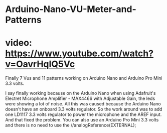 # Arduino-Nano-VU-Meter-and-Patterns
# video: https://www.youtube.com/watch?v=OavrHqIQ5Vc

Finally 7 Vus and 11 patterns working on Arduino Nano and Arduino Pro Mini 3.3 volts.

I say finally working because on the Arduino Nano when using Adafruit's Electret Microphone Amplifier - MAX4466 with Adjustable Gain,  the leds were showing a lot of noise. All this was caused because the Arduino Nano doesn't have an onboard 3.3 volts regulator. So the work around was to add one LD1117 3.3 volts regulator to power the microphone and the AREF input. And that fixed the problem.
You can also use an Arduino Pro Mini 3.3 volts and there is no need to use the //analogReference(EXTERNAL); 
